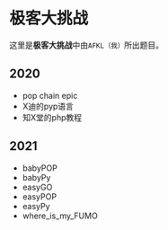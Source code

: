 # 极客大挑战
这里是**极客大挑战**中由`AFKL（我）`所出题目。

## 2020
- pop chain epic
- X迪的pyp语言
- 知X堂的php教程

## 2021
- babyPOP
- babyPy
- easyGO
- easyPOP
- easyPy
- where_is_my_FUMO